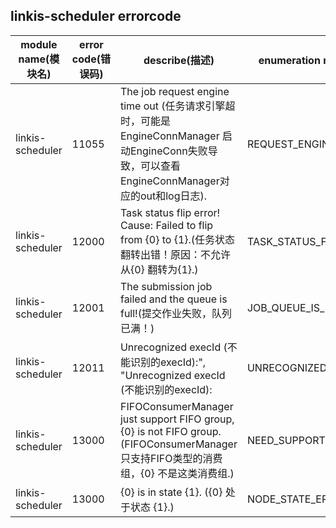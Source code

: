 ## linkis-scheduler   errorcode

| module name(模块名) | error code(错误码)  | describe(描述) |enumeration name(枚举)| Exception Class(类名)|
| -------- | -------- | ----- |-----|-----|
|linkis-scheduler  |11055|The job request engine time out (任务请求引擎超时，可能是EngineConnManager 启动EngineConn失败导致，可以查看EngineConnManager对应的out和log日志).|REQUEST_ENGINE_TIME_OUT|LinkisSchedulerErrorCodeSummary|
|linkis-scheduler  |12000|Task status flip error! Cause: Failed to flip from {0} to {1}.(任务状态翻转出错！原因：不允许从{0} 翻转为{1}.)|TASK_STATUS_FLIP_ERROR|LinkisSchedulerErrorCodeSummary|
|linkis-scheduler  |12001|The submission job failed and the queue is full!(提交作业失败，队列已满！)|JOB_QUEUE_IS_FULL|LinkisSchedulerErrorCodeSummary|
|linkis-scheduler  |12011|Unrecognized execId (不能识别的execId):", "Unrecognized execId (不能识别的execId):|UNRECOGNIZED_EXECID|LinkisSchedulerErrorCodeSummary|
|linkis-scheduler  |13000|FIFOConsumerManager just support FIFO group, {0} is not FIFO group.(FIFOConsumerManager只支持FIFO类型的消费组，{0} 不是这类消费组.)|NEED_SUPPORTTED_GROUP|LinkisSchedulerErrorCodeSummary|
|linkis-scheduler  |13000|{0} is in state {1}. ({0} 处于状态 {1}.)|NODE_STATE_ERROR|LinkisSchedulerErrorCodeSummary|

